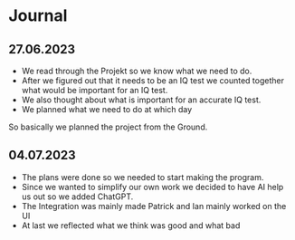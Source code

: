 # Journal

## 27.06.2023

- We read through the Projekt so we know what we need to do.
- After we figured out that it needs to be an IQ test we counted together what would be important for an IQ test.
- We also thought about what is important for an accurate IQ test.
- We planned what we need to do at which day

So basically we planned the project from the Ground.

## 04.07.2023

- The plans were done so we needed to start making the program.
- Since we wanted to simplify our own work we decided to have AI help us out so we added ChatGPT.
- The Integration was mainly made Patrick and Ian mainly worked on the UI
- At last we reflected what we think was good and what bad
